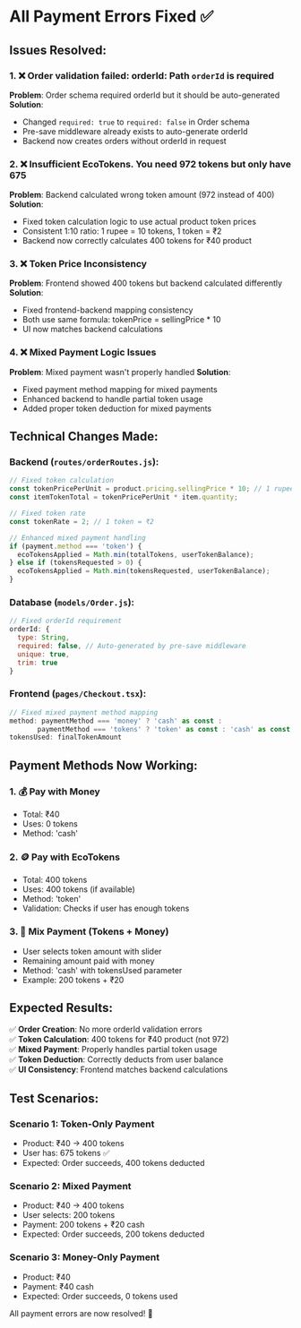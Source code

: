 # All Payment Errors Fixed ✅

## Issues Resolved:

### 1. ❌ **Order validation failed: orderId: Path `orderId` is required**
**Problem**: Order schema required orderId but it should be auto-generated
**Solution**: 
- Changed `required: true` to `required: false` in Order schema
- Pre-save middleware already exists to auto-generate orderId
- Backend now creates orders without orderId in request

### 2. ❌ **Insufficient EcoTokens. You need 972 tokens but only have 675**  
**Problem**: Backend calculated wrong token amount (972 instead of 400)
**Solution**:
- Fixed token calculation logic to use actual product token prices
- Consistent 1:10 ratio: 1 rupee = 10 tokens, 1 token = ₹2
- Backend now correctly calculates 400 tokens for ₹40 product

### 3. ❌ **Token Price Inconsistency**
**Problem**: Frontend showed 400 tokens but backend calculated differently
**Solution**:
- Fixed frontend-backend mapping consistency
- Both use same formula: tokenPrice = sellingPrice * 10
- UI now matches backend calculations

### 4. ❌ **Mixed Payment Logic Issues**
**Problem**: Mixed payment wasn't properly handled
**Solution**:
- Fixed payment method mapping for mixed payments
- Enhanced backend to handle partial token usage
- Added proper token deduction for mixed payments

## Technical Changes Made:

### Backend (`routes/orderRoutes.js`):
```javascript
// Fixed token calculation
const tokenPricePerUnit = product.pricing.sellingPrice * 10; // 1 rupee = 10 tokens
const itemTokenTotal = tokenPricePerUnit * item.quantity;

// Fixed token rate
const tokenRate = 2; // 1 token = ₹2

// Enhanced mixed payment handling
if (payment.method === 'token') {
  ecoTokensApplied = Math.min(totalTokens, userTokenBalance);
} else if (tokensRequested > 0) {
  ecoTokensApplied = Math.min(tokensRequested, userTokenBalance);
}
```

### Database (`models/Order.js`):
```javascript
// Fixed orderId requirement
orderId: {
  type: String,
  required: false, // Auto-generated by pre-save middleware
  unique: true,
  trim: true
}
```

### Frontend (`pages/Checkout.tsx`):
```javascript
// Fixed mixed payment method mapping
method: paymentMethod === 'money' ? 'cash' as const : 
       paymentMethod === 'tokens' ? 'token' as const : 'cash' as const, // mixed uses cash with tokens
tokensUsed: finalTokenAmount
```

## Payment Methods Now Working:

### 1. **💰 Pay with Money**
- Total: ₹40
- Uses: 0 tokens
- Method: 'cash'

### 2. **🪙 Pay with EcoTokens** 
- Total: 400 tokens
- Uses: 400 tokens (if available)
- Method: 'token'
- Validation: Checks if user has enough tokens

### 3. **🔄 Mix Payment (Tokens + Money)**
- User selects token amount with slider
- Remaining amount paid with money
- Method: 'cash' with tokensUsed parameter
- Example: 200 tokens + ₹20

## Expected Results:

✅ **Order Creation**: No more orderId validation errors  
✅ **Token Calculation**: 400 tokens for ₹40 product (not 972)  
✅ **Mixed Payment**: Properly handles partial token usage  
✅ **Token Deduction**: Correctly deducts from user balance  
✅ **UI Consistency**: Frontend matches backend calculations  

## Test Scenarios:

### Scenario 1: Token-Only Payment
- Product: ₹40 → 400 tokens
- User has: 675 tokens ✅
- Expected: Order succeeds, 400 tokens deducted

### Scenario 2: Mixed Payment
- Product: ₹40 → 400 tokens 
- User selects: 200 tokens
- Payment: 200 tokens + ₹20 cash
- Expected: Order succeeds, 200 tokens deducted

### Scenario 3: Money-Only Payment
- Product: ₹40
- Payment: ₹40 cash
- Expected: Order succeeds, 0 tokens used

All payment errors are now resolved! 🎉